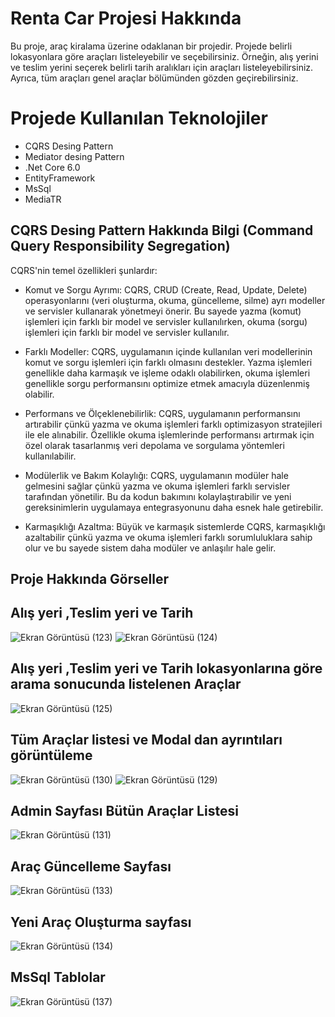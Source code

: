 # Renta Car Projesi Hakkında 
Bu proje, araç kiralama üzerine odaklanan bir projedir. Projede belirli lokasyonlara göre araçları listeleyebilir ve seçebilirsiniz. Örneğin, alış yerini ve teslim yerini seçerek belirli tarih aralıkları için araçları listeleyebilirsiniz. Ayrıca, tüm araçları genel araçlar bölümünden gözden geçirebilirsiniz. 
# Projede Kullanılan Teknolojiler  
- CQRS Desing Pattern
- Mediator desing Pattern
- .Net Core 6.0
- EntityFramework
- MsSql
- MediaTR
## CQRS Desing Pattern Hakkında Bilgi (Command Query Responsibility Segregation)

CQRS'nin temel özellikleri şunlardır:

- Komut ve Sorgu Ayrımı: CQRS, CRUD (Create, Read, Update, Delete) operasyonlarını (veri oluşturma, okuma, güncelleme, silme) ayrı modeller ve servisler kullanarak yönetmeyi önerir. Bu sayede yazma (komut) işlemleri için farklı bir model ve servisler kullanılırken, okuma (sorgu) işlemleri için farklı bir model ve servisler kullanılır.

- Farklı Modeller: CQRS, uygulamanın içinde kullanılan veri modellerinin komut ve sorgu işlemleri için farklı olmasını destekler. Yazma işlemleri genellikle daha karmaşık ve işleme odaklı olabilirken, okuma işlemleri genellikle sorgu performansını optimize etmek amacıyla düzenlenmiş olabilir.

- Performans ve Ölçeklenebilirlik: CQRS, uygulamanın performansını artırabilir çünkü yazma ve okuma işlemleri farklı optimizasyon stratejileri ile ele alınabilir. Özellikle okuma işlemlerinde performansı artırmak için özel olarak tasarlanmış veri depolama ve sorgulama yöntemleri kullanılabilir.

- Modülerlik ve Bakım Kolaylığı: CQRS, uygulamanın modüler hale gelmesini sağlar çünkü yazma ve okuma işlemleri farklı servisler tarafından yönetilir. Bu da kodun bakımını kolaylaştırabilir ve yeni gereksinimlerin uygulamaya entegrasyonunu daha esnek hale getirebilir.

- Karmaşıklığı Azaltma: Büyük ve karmaşık sistemlerde CQRS, karmaşıklığı azaltabilir çünkü yazma ve okuma işlemleri farklı sorumluluklara sahip olur ve bu sayede sistem daha modüler ve anlaşılır hale gelir.

## Proje Hakkında Görseller 
## Alış yeri ,Teslim yeri ve Tarih  
![Ekran Görüntüsü (123)](https://github.com/MBatuhanZanlier/RentACarProject/assets/158502460/e6585653-8a99-4fe8-b3f4-663062245884)
![Ekran Görüntüsü (124)](https://github.com/MBatuhanZanlier/RentACarProject/assets/158502460/c713f3f3-245b-44ee-ba12-30eef4adc25f)
## Alış yeri ,Teslim yeri ve Tarih  lokasyonlarına göre arama sonucunda listelenen Araçlar 
![Ekran Görüntüsü (125)](https://github.com/MBatuhanZanlier/RentACarProject/assets/158502460/c5cd0423-ffab-4750-9a89-2ef69f8e98a8)
## Tüm Araçlar listesi ve Modal dan ayrıntıları görüntüleme  
![Ekran Görüntüsü (130)](https://github.com/MBatuhanZanlier/RentACarProject/assets/158502460/2b849aa6-8f1b-4039-9db0-9fcb4eedf88b)
![Ekran Görüntüsü (129)](https://github.com/MBatuhanZanlier/RentACarProject/assets/158502460/c2fe233e-7ad2-400e-9acb-a3cdc52813f6) 
## Admin Sayfası Bütün Araçlar Listesi 
![Ekran Görüntüsü (131)](https://github.com/MBatuhanZanlier/RentACarProject/assets/158502460/7d5e9c51-03af-44d6-967d-4ee13fbb725b) 
## Araç Güncelleme Sayfası 
![Ekran Görüntüsü (133)](https://github.com/MBatuhanZanlier/RentACarProject/assets/158502460/599ee9fe-c463-4ab5-bf85-dfcc820369d6) 
## Yeni Araç Oluşturma sayfası 
![Ekran Görüntüsü (134)](https://github.com/MBatuhanZanlier/RentACarProject/assets/158502460/417eae87-a942-4b66-9a89-cb2f25e45779) 
## MsSql Tablolar 
![Ekran Görüntüsü (137)](https://github.com/MBatuhanZanlier/RentACarProject/assets/158502460/07416549-c369-4697-bbf2-82545f6e470d)
